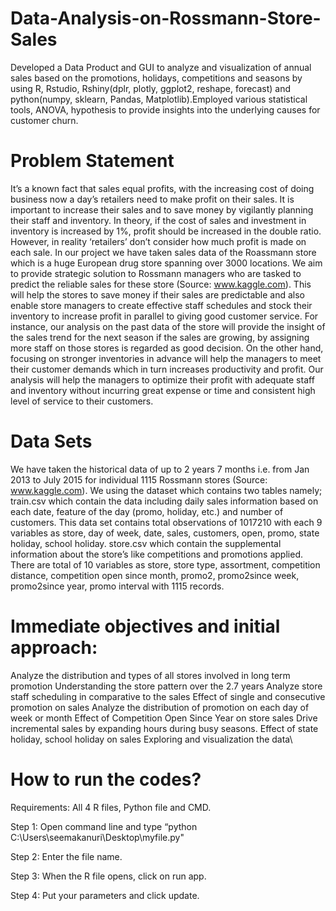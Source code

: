 # Data-Analysis-on-Rossmann-Store-Sales

Developed a Data Product and GUI to analyze and visualization of annual sales based on the promotions, holidays, competitions and seasons by using R,  Rstudio, Rshiny(dplr, plotly,  ggplot2,  reshape, forecast) and python(numpy, sklearn, Pandas, Matplotlib).Employed various statistical tools, ANOVA, hypothesis to provide insights into the underlying causes for customer churn.

# Problem Statement

It’s a known fact that sales equal profits, with the increasing cost of doing business now a day’s retailers need to make profit on their sales. It is important to increase their sales and to save money by vigilantly planning their staff and inventory. In theory, if the cost of sales and investment in inventory is increased by 1%, profit should be increased in the double ratio. However, in reality ‘retailers’ don’t consider how much profit is made on each sale. In our project we have taken sales data of the Roassmann store which is a huge European drug store spanning over 3000 locations. We aim to provide strategic solution to Rossmann managers who are tasked to predict the reliable sales for these store (Source: www.kaggle.com). This will help the stores to save money if their sales are predictable and also enable store managers to create effective staff schedules and stock their inventory to increase profit in parallel to giving good customer service.
For instance, our analysis on the past data of the store will provide the insight of the sales trend for the next season if the sales are growing, by assigning more staff on those stores is regarded as good decision. On the other hand, focusing on stronger inventories in advance will help the managers to meet their customer demands which in turn increases productivity and profit. Our analysis will help the managers to optimize their profit with adequate staff and inventory without incurring great expense or time and consistent high level of service to their customers.

#  Data Sets

We have taken the historical data of up to 2 years 7 months i.e. from Jan 2013 to July 2015 for individual 1115 Rossmann stores (Source: www.kaggle.com). We using the dataset which contains two tables namely; 
train.csv which contain the data including daily sales information based on each date, feature of the day (promo, holiday, etc.) and number of customers. This data set contains total observations of 1017210 with each 9 variables as store, day of week, date, sales, customers, open, promo, state holiday, school holiday.
store.csv which contain the supplemental information about the store’s like competitions and promotions applied. There are total of 10 variables as store, store type, assortment, competition distance, competition open since month, promo2, promo2since week, promo2since year, promo interval with 1115 records.

# Immediate objectives and initial approach:

Analyze the distribution and types of all stores involved in long term promotion
Understanding the store pattern over the 2.7 years
Analyze store staff scheduling in comparative to the sales
Effect of single and consecutive promotion on sales
Analyze the distribution of promotion on each day of week or month
Effect of Competition Open Since Year on store sales
Drive incremental sales by expanding hours during busy seasons.
Effect of state holiday, school holiday on sales
Exploring and visualization the data\


# How to run the codes?

Requirements: All 4 R files, Python file and CMD.

Step 1: Open command line and type “python C:\Users\seemakanuri\Desktop\myfile.py"

Step 2: Enter the file name.

Step 3: When the R file opens, click on run app.

Step 4: Put your parameters and click update.

